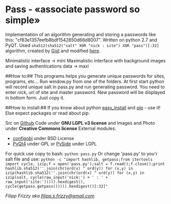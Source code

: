# Pass - «associate password so simple»

Implementation of an algorithm generating and storing a passwords like this: "cf83e1357eefb8bdf1542850d66d8007". Written on python 2.7 and PyQT.
Used `sha512(sha512("salt" XOR "nick : site") XOR "pass")[:32]` algorithm, created by [Gist](https://gist.github.com/3334991) and modified [here](http://news.ycombinator.com/item?id=4374888).

Minimalistic interface -> mini
Maximalistic interface with background images and saving authentications data -> maxi

##How to:##
This programs helps you generate unique passwords for sites, programs, etc...
Run window.py from one of the folders.
At first start python will record unique salt in pass.py and run generating password. You need to enter nick, url of site and master password. New password will be displayed in bottom form. Just copy it.

##How to install:##
If you know about python [easy_install](http://www.google.com/search?q=python+egg+install) and [pip](http://pypi.python.org/pypi/pip) - use it! Else expect packages or read about pip.


Src on [Github](https://github.com/Friz-zy/passGui)
Code under **GNU LGPL v3 license** and Images and Photo under **Creative Commons license**
External modules:
* [configobj](https://pypi.python.org/pypi/configobj/) under BSD License
* [PyQt4](https://pypi.python.org/pypi/PyQt4/4.10.3) under GPL or [PySide](https://pypi.python.org/pypi/PySide/1.2.1) under LGPL

For quick use copy to bash:
`python pass.py`
Or change 'pass.py' to you'r salt file and use:
`python -c "import hashlib, getpass;from itertools import cycle, izip;f = open('pass.py');salt = f.read();f.close();print hashlib.sha512(''.join(chr(ord(x) ^ ord(y)) for (x,y) in izip(hashlib.sha512(''.join(chr(ord(x) ^ ord(y)) for (x,y) in izip(salt, cycle(raw_input('nick:') + ' : ' + raw_input('site:'))))).hexdigest(), cycle(getpass.getpass())))).hexdigest()[:32]"`

*Filipp Frizzy aka filipp.s.frizzy@gmail.com*
